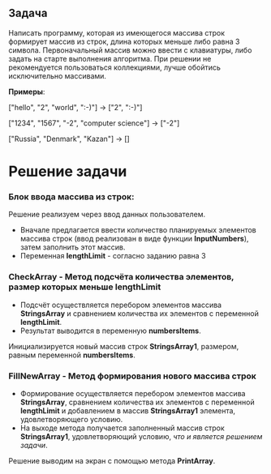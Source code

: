 
## Задача
Написать программу, которая из имеющегося массива строк формирует массив из строк, длина которых меньше либо равна 3 символа. Первоначальный массив можно ввести с клавиатуры, либо задать на старте выполнения алгоритма. При решении не рекомендуется пользоваться коллекциями, лучше обойтись исключительно массивами.

**Примеры**:

["hello", "2", "world", ":-)"] -> ["2", ":-)"]

["1234", "1567", "-2", "computer science"] -> ["-2"]

["Russia", "Denmark", "Kazan"] -> []

# Решение задачи
### Блок ввода массива из строк:
Решение реализуем через ввод данных пользователем.
* Вначале предлагается ввести количество планируемых элементов массива строк (ввод реализован в виде функции **InputNumbers**), затем заполнить этот массив.
* Переменная **lengthLimit** - согласно заданию равна 3

### **CheckArray** - Метод подсчёта количества элементов, размер которых меньше lengthLimit
* Подсчёт осуществляется перебором элементов массива **StringsArray** и сравнением количества их элементов с переменной  **lengthLimit**.
* Результат выводится в переменную **numbersItems**.

Инициализируется новый массив строк **StringsArray1**, размером, равным переменной **numbersItems**.

### **FillNewArray** - Метод формирования нового массива строк
* Формирование осуществляется перебором элементов массива **StringsArray**, сравнением количества их элементов с переменной  **lengthLimit** и добавлением в массив **StringsArray1** элемента, удовлетворяющего условию.
* На выходе метода получается заполненный массив строк **StringsArray1**, удовлетворяющий условию, _что и является решением задачи_.

Решение выводим на экран с помощью метода **PrintArray**.